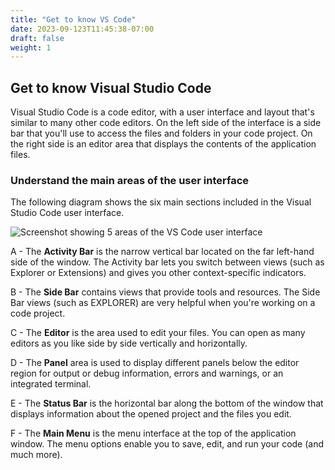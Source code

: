 ```yaml
---
title: "Get to know VS Code"
date: 2023-09-123T11:45:38-07:00
draft: false
weight: 1
---
```


## Get to know Visual Studio Code

Visual Studio Code is a code editor, with a user interface and layout that's similar to many other code editors. On the left side of the interface is a side bar that you'll use to access the files and folders in your code project. On the right side is an editor area that displays the contents of the application files.

### Understand the main areas of the user interface

The following diagram shows the six main sections included in the Visual Studio Code user interface.

<img src="../media/visual-studio-code-user-interface-labels.png" alt="Screenshot showing 5 areas of the VS Code user interface" />

A - The **Activity Bar** is the narrow vertical bar located on the far left-hand side of the window. The Activity bar lets you switch between views (such as Explorer or Extensions) and gives you other context-specific indicators.

B - The **Side Bar** contains views that provide tools and resources. The Side Bar views (such as EXPLORER) are very helpful when you're working on a code project.

C - The **Editor** is the area used to edit your files. You can open as many editors as you like side by side vertically and horizontally.

D - The **Panel** area is used to display different panels below the editor region for output or debug information, errors and warnings, or an integrated terminal.

E - The **Status Bar** is the horizontal bar along the bottom of the window that displays information about the opened project and the files you edit.

F - The **Main Menu** is the menu interface at the top of the application window. The menu options enable you to save, edit, and run your code (and much more).
